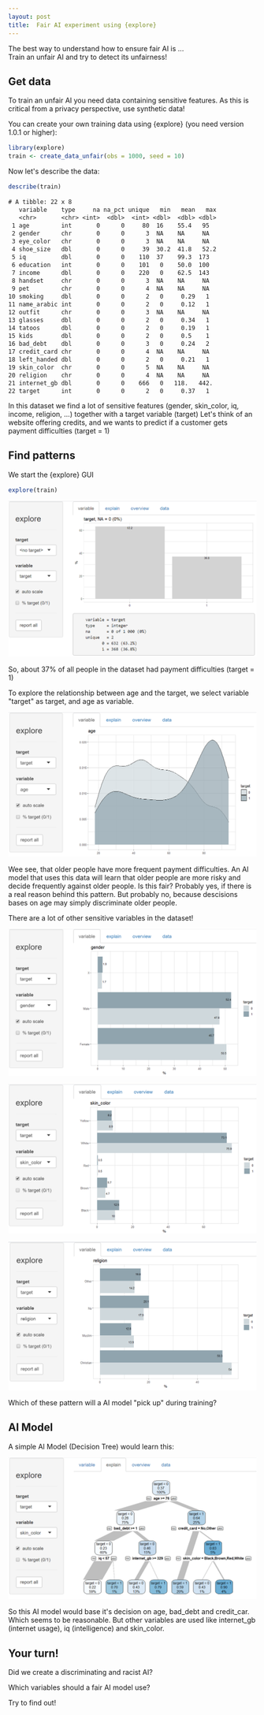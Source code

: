 ```yaml
---
layout: post
title:  Fair AI experiment using {explore}
---
```


The best way to understand how to ensure fair AI is ... <br>
Train an unfair AI and try to detect its unfairness!

## Get data

To train an unfair AI you need data containing sensitive features. 
As this is critical from a privacy perspective, use synthetic data!

You can create your own training data using {explore} (you need version 1.0.1 or higher):

```R
library(explore)
train <- create_data_unfair(obs = 1000, seed = 10)
```
Now let's describe the data:

```R
describe(train)
```

```
# A tibble: 22 x 8
   variable    type     na na_pct unique   min   mean   max
   <chr>       <chr> <int>  <dbl>  <int> <dbl>  <dbl> <dbl>
 1 age         int       0      0     80  16    55.4   95  
 2 gender      chr       0      0      3  NA    NA     NA  
 3 eye_color   chr       0      0      3  NA    NA     NA  
 4 shoe_size   dbl       0      0     39  30.2  41.8   52.2
 5 iq          dbl       0      0    110  37    99.3  173  
 6 education   int       0      0    101   0    50.0  100  
 7 income      dbl       0      0    220   0    62.5  143  
 8 handset     chr       0      0      3  NA    NA     NA  
 9 pet         chr       0      0      4  NA    NA     NA  
10 smoking     dbl       0      0      2   0     0.29   1  
11 name_arabic int       0      0      2   0     0.12   1  
12 outfit      chr       0      0      3  NA    NA     NA  
13 glasses     dbl       0      0      2   0     0.34   1  
14 tatoos      dbl       0      0      2   0     0.19   1  
15 kids        dbl       0      0      2   0     0.5    1  
16 bad_debt    dbl       0      0      3   0     0.24   2  
17 credit_card chr       0      0      4  NA    NA     NA  
18 left_handed dbl       0      0      2   0     0.21   1  
19 skin_color  chr       0      0      5  NA    NA     NA  
20 religion    chr       0      0      4  NA    NA     NA  
21 internet_gb dbl       0      0    666   0   118.   442. 
22 target      int       0      0      2   0     0.37   1 
```

In this dataset we find a lot of sensitive features (gender, skin_color, iq, income, religion, ...) together with a target variable (target)
Let's think of an website offering credits, and we wants to predict if a customer gets payment difficulties (target = 1)

## Find patterns

We start the {explore} GUI

```R
explore(train)
```

![explore](../images/fair-ai-explore-target.png)

So, about 37% of all people in the dataset had payment difficulties (target = 1)

To explore the relationship between age and the target, we select variable "target" as target, and age as variable.

![explore](../images/fair-ai-explore-age-target.png)

Wee see, that older people have more frequent payment difficulties. An AI model that uses this data will learn that older people are more risky and decide frequently against older people. Is this fair? Probably yes, if there is a real reason behind this pattern. But probably no, because descisions bases on age may simply discriminate older people.

There are a lot of other sensitive variables in the dataset!

![explore](../images/fair-ai-explore-gender-target.png)

![explore](../images/fair-ai-explore-skin-target.png)

![explore](../images/fair-ai-explore-religion-target.png)

Which of these pattern will a AI model "pick up" during training?

## AI Model

A simple AI Model (Decision Tree) would learn this:

![explore](../images/fair-ai-explain-target.png)

So this AI model would base it's decision on age, bad_debt and credit_car. Which seems to be reasonable. But other variables are used like internet_gb (internet usage), iq (intelligence) and skin_color. 

## Your turn!

Did we create a discriminating and racist AI?

Which variables should a fair AI model use?

Try to find out!
